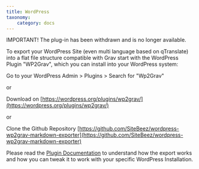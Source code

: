 ```yaml
---
title: WordPress
taxonomy:
    category: docs
---
```

IMPORTANT! The plug-in has been withdrawn and is no longer available.

To export your WordPress Site (even multi language based on qTranslate) into a flat file structure compatible with Grav start with the WordPress Plugin "WP2Grav", which you can install into your WordPress system:

Go to your WordPress Admin > Plugins > Search for "Wp2Grav"

or

Download on
[https://wordpress.org/plugins/wp2grav/](https://wordpress.org/plugins/wp2grav/)

or

Clone the Github Repository
[https://github.com/SiteBeez/wordpress-wp2grav-markdown-exporter](https://github.com/SiteBeez/wordpress-wp2grav-markdown-exporter)


Please read the [Plugin Documentation](https://github.com/SiteBeez/wordpress-wp2grav-markdown-exporter/blob/master/README.md) to understand how the export works and how you can tweak it to work with your specific WordPress Installation.


